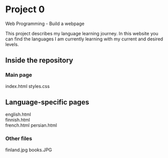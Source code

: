 # Project 0

Web Programming - Build a webpage

This project describes my language learning journey. In this website you can find the languages
I am currently learning with my current and desired levels.

## Inside the repository

### Main page
index.html
styles.css

## Language-specific pages
english.html	
finnish.html	
french.html	
persian.html	

### Other files
finland.jpg	
books.JPG	



